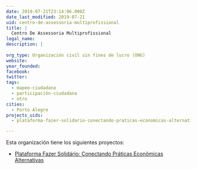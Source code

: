 ```yaml
---
date: 2019-07-21T23:14:06.000Z
date_last_modified: 2019-07-21
uid: centro-de-assessoria-multiprofissional
title: |
  Centro De Assessoria Multiprofissional
legal_name: 
description: |
  
org_type: Organización civil sin fines de lucro (ONG)
website: 
year_founded: 
facebook: 
twitter: 
tags:
  - mapeo-ciudadano
  - participación-ciudadana
  - otro
cities: 
  - Porto Alegre
projects_uids:
  - plataforma-fazer-solidario-conectando-praticas-economicas-alternativas

---
```


Esta organización tiene los siguientes proyectos:

- [Plataforma Fazer Solidário: Conectando Práticas Econômicas Alternativas](/proyectos/plataforma-fazer-solidario-conectando-praticas-economicas-alternativas)
